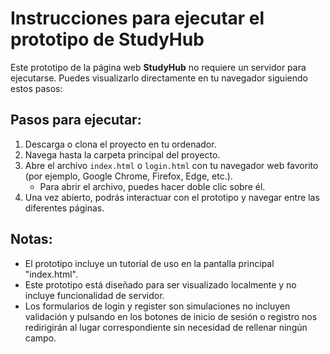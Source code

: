 # Instrucciones para ejecutar el prototipo de StudyHub

Este prototipo de la página web **StudyHub** no requiere un servidor para ejecutarse. Puedes visualizarlo directamente en tu navegador siguiendo estos pasos:

## Pasos para ejecutar:

1. Descarga o clona el proyecto en tu ordenador.
2. Navega hasta la carpeta principal del proyecto.
3. Abre el archivo `index.html` o `login.html` con tu navegador web favorito (por ejemplo, Google Chrome, Firefox, Edge, etc.).
   - Para abrir el archivo, puedes hacer doble clic sobre él.
4. Una vez abierto, podrás interactuar con el prototipo y navegar entre las diferentes páginas.

## Notas:
- El prototipo incluye un tutorial de uso en la pantalla principal "index.html".
- Este prototipo está diseñado para ser visualizado localmente y no incluye funcionalidad de servidor.
- Los formularios de login y register son simulaciones no incluyen validación y pulsando en los botones de inicio de sesión o registro
nos redirigirán al lugar correspondiente sin necesidad de rellenar ningún campo.